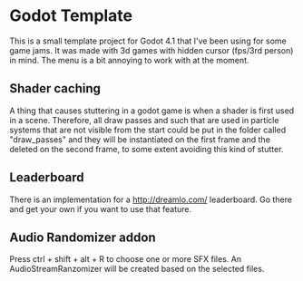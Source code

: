 # Godot Template

This is a small template project for Godot 4.1 that I've been using for some game jams.
It was made with 3d games with hidden cursor (fps/3rd person) in mind.
The menu is a bit annoying to work with at the moment.

## Shader caching

A thing that causes stuttering in a godot game is when a shader is first used in a scene.
Therefore, all draw passes and such that are used in particle systems that are not visible from the start could be put in the folder called "draw_passes" and they will be instantiated on the first frame and the deleted on the second frame, to some extent avoiding this kind of stutter.

## Leaderboard

There is an implementation for a http://dreamlo.com/ leaderboard. Go there and get your own if you want to use that feature.

## Audio Randomizer addon

Press ctrl + shift + alt + R to choose one or more SFX files. An AudioStreamRanzomizer will be created based on the selected files.
